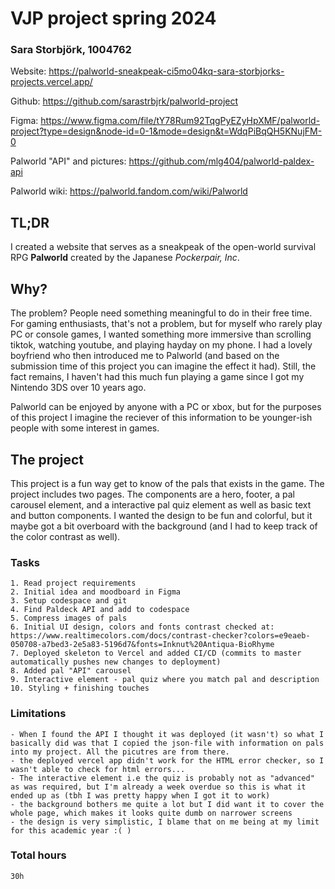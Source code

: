 # VJP project spring 2024

### Sara Storbjörk, 1004762

Website: https://palworld-sneakpeak-ci5mo04kq-sara-storbjorks-projects.vercel.app/ 

Github: https://github.com/sarastrbjrk/palworld-project

Figma: https://www.figma.com/file/tY78Rum92TqgPyEZyHpXMF/palworld-project?type=design&node-id=0-1&mode=design&t=WdqPiBqQH5KNujFM-0 

Palworld "API" and pictures: https://github.com/mlg404/palworld-paldex-api 

Palworld wiki: https://palworld.fandom.com/wiki/Palworld 
    
## TL;DR

I created a website that serves as a sneakpeak of the open-world survival RPG **Palworld** created by the Japanese *Pockerpair, Inc*. 

## Why?

The problem? People need something meaningful to do in their free time. For gaming enthusiasts, that's not a problem, but for myself who rarely play PC or console games, I wanted something more immersive than scrolling tiktok, watching youtube, and playing hayday on my phone. I had a lovely boyfriend who then introduced me to Palworld (and based on the submission time of this project you can imagine the effect it had). Still, the fact remains, I haven't had this much fun playing a game since I got my Nintendo 3DS over 10 years ago.

Palworld can be enjoyed by anyone with a PC or xbox, but for the purposes of this project I imagine the reciever of this information to be younger-ish people with some interest in games. 

## The project

This project is a fun way get to know of the pals that exists in the game. The project includes two pages. The components are a hero, footer, a pal carousel element, and a interactive pal quiz element as well as basic text and button components. I wanted the design to be fun and colorful, but it maybe got a bit overboard with the background (and I had to keep track of the color contrast as well). 

### Tasks 

    1. Read project requirements
    2. Initial idea and moodboard in Figma
    3. Setup codespace and git
    4. Find Paldeck API and add to codespace
    5. Compress images of pals 
    6. Initial UI design, colors and fonts contrast checked at: https://www.realtimecolors.com/docs/contrast-checker?colors=e9eaeb-050708-a7bed3-2e5a83-5196d7&fonts=Inknut%20Antiqua-BioRhyme
    7. Deployed skeleton to Vercel and added CI/CD (commits to master automatically pushes new changes to deployment)
    8. Added pal "API" carousel
    9. Interactive element - pal quiz where you match pal and description
    10. Styling + finishing touches

### Limitations 
    - When I found the API I thought it was deployed (it wasn't) so what I basically did was that I copied the json-file with information on pals into my project. All the picutres are from there. 
    - the deployed vercel app didn't work for the HTML error checker, so I wasn't able to check for html errors... 
    - The interactive element i.e the quiz is probably not as "advanced" as was required, but I'm already a week overdue so this is what it ended up as (tbh I was pretty happy when I got it to work)
    - the background bothers me quite a lot but I did want it to cover the whole page, which makes it looks quite dumb on narrower screens
    - the design is very simplistic, I blame that on me being at my limit for this academic year :( ) 

### Total hours

    30h
